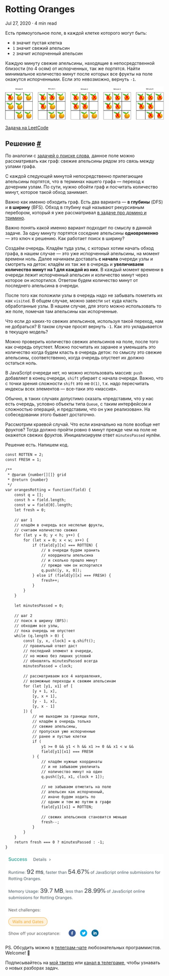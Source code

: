 Rotting Oranges
===============

Jul 27, 2020 · 4 min read

Есть прямоугольное поле, в каждой клетке которого могут быть:

*   `0` значит пустая клетка
*   `1` значит свежий апельсин
*   `2` значит испорченный апельсин

Каждую минуту свежие апельсины, находящие в непосредственной близости (по 4 осям) от испорченных, так же портятся. Найти минимальное количество минут после которых все фрукты на поле окажутся испорченными. Если это невозможно, вернуть `-1`.

![](/images/rotting-oranges--example.jpg)

[Задача на LeetCode](https://leetcode.com/problems/rotting-oranges/)

Решение [#](#решение)
---------------------

По аналогии с [задачей о поиске слова](/posts/word-search.md), данное поле можно рассматривать как граф: свежие апельсины рядом это связь между узлами графа.

С каждой следующей минутой непосредственно прилегающие апельсины портятся, что в терминах нашего графа — переход к дочерним узлам. По сути, нужно обойти граф и посчитать количество минут, которое такой обход занимает.

Важно как именно обходить граф. Есть два варианта — **в глубины** (DFS) и **в ширину** (BFS). Обход в глубину ещё называют рекурсивным перебором, который я уже рассматривал [в задаче про домино и тримино](/posts/domino-and-tromino-tiling.md).

Важно понять какой именно вариант подходит по смыслу в данной задаче. За одну минуту портятся соседние апельсины **одновременно** — это ключ к решению. Как работает поиск в ширину?

Создаём очередь. Кладём туда узлы, с которых хотим начать обход графа, в нашем случае — это уже испорченный апельсины, на момент времени ноль. Далее начинаем доставать **с начала** очереди узлы и смотреть на деток: кладём их так же в очередь и **увеличиваем количество минут на 1 для каждой из них**. В каждый момент времени в очереди лежит испорченный апельсин и количество минут через которое он испортился. Ответом будем количество минут от последнего апельсина в очереди.

После того как положили узлы в очередь надо не забывать пометить их как `visited`. В общем случае, можно завести `set` куда класть обработанные узлы. В нашем случае, для этого можно использовать то же поле, помечая там апельсины как испорченные.

Что если до каких-то свежих апельсинов, используя такой переход, нам не добраться? В таком случае просят вернуть `-1`. Как это укладывается в текущую модель?

Можно проверить количество свежих апельсинов на поле, после того как очередь опустеет. Можно посчитать их заранее и уменьшать это количество когда будем класть в очередь деток: по смыслу это свежие апельсины, соответственно, когда очередь опустеет их должно остаться ноль.

В JavaScript очереди нет, но можно использовать массив: `push` добавляет в конец очереди, `shift` убирает с начала очереди. Важно, что с точки зрения сложности `shift` это не `O(1)`, т.к. надо пересчитать индексы всех элементов — все-таки это «массив».

Обычно, в таких случаях допустимо сказать «представим, что у нас есть очередь, условно объекты типа `Queue`, с таким интерфейсом и сложностью операций, и представим, что он уже реализован». На собеседовании этого бывает достаточно.

Рассмотрим краевой случай. Что если изначально на поле вообще нет фруктов? Тогда должно пройти ровно `0` минут прежде чем на поле не окажется свежих фруктов. Инициализируем ответ `minutesPassed` нулём.

Решение есть. Напишем код.

    const ROTTEN = 2;
    const FRESH = 1;
    
    /**
     * @param {number[][]} grid
     * @return {number}
     */
    var orangesRotting = function(field) {
        const q = [];
        const h = field.length;
        const w = field[0].length;
        let fresh = 0;
    
        // шаг 1
        // кладём в очередь все неспелые фрукты,
        // считаем количество свежих
        for (let y = 0; y < h; y++) {
            for (let x = 0; x < w; x++) {
                if (field[y][x] === ROTTEN) {
                    // в очереди будем хранить
                    // координаты апельсина
                    // и сколько прошло минут
                    // прежде чем он испортился
                    q.push([y, x, 0]);
                } else if (field[y][x] === FRESH) {
                    fresh++;
                }
            }
        }
    
        let minutesPassed = 0;
    
        // шаг 2
        // поиск в ширину (BFS):
        // обходим все узлы,
        // пока очередь не опустеет
        while (q.length > 0) {
            const [y, x, clock] = q.shift();
            // правильный ответ даст
            // последний элемент в очереди,
            // но можно без лишних условий
            // обновлять minutesPassed всегда
            minutesPassed = clock;
    
            // рассматриваем все 4 направления,
            // возможные переходы к свежим апельсинам
            for (let [y1, x1] of [
                [y + 1, x],
                [y, x + 1],
                [y - 1, x],
                [y, x - 1]
            ]) {
                // не выходим за границы поля,
                // кладём в очередь только
                // свежие апельсины,
                // пропуская уже испорченные
                // ранее и пустые клетки
                if (
                    y1 >= 0 && y1 < h && x1 >= 0 && x1 < w &&
                    field[y1][x1] === FRESH
                ) {
                    // кладём нужные координаты
                    // и не забываем увеличить
                    // количество минут на один
                    q.push([y1, x1, clock + 1]);
    
                    // не забываем отметить на поле
                    // апельсин как испорченный,
                    // иначе будем ходить по
                    // одним и тем же путям в графе
                    field[y1][x1] = ROTTEN;
    
                    // свежих апельсинов становится меньше
                    fresh--;
                }
            }
        }
        return fresh === 0 ? minutesPassed : -1;
    }
    

![](/images/rotting-oranges--done.jpg)

PS. Обсудить можно в [телеграм-чате](https://t.me/ctci_chat_ru) любознательных программистов. Welcome! 🤗

Подписывайтесь на [мой твитер](https://twitter.com/vitkarpov) или [канал в телеграме](https://t.me/coding_interviews), чтобы узнавать о новых разборах задач.